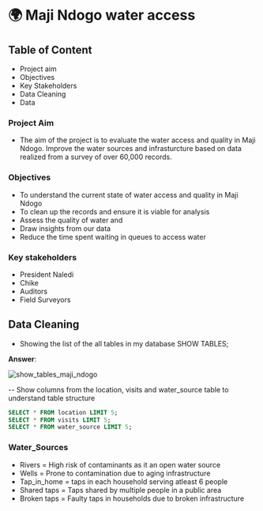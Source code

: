 # :earth_africa: Maji Ndogo water access

## Table of Content 
- Project aim
- Objectives
- Key Stakeholders
- Data Cleaning 
- Data 


### Project Aim 
- The aim of the project is to evaluate the water access and quality in Maji Ndogo. Improve the water sources and infrasturcture based on data realized from a survey of over 60,000 records.

### Objectives
- To understand the current state of water access and quality in Maji Ndogo
- To clean up the records and ensure it is viable for analysis
- Assess the quality of water and 
- Draw insights from our data 
- Reduce the time spent waiting in queues to access water 

### Key stakeholders
- President Naledi 
- Chike
- Auditors
- Field Surveyors
  
## Data Cleaning

- Showing the list of the all tables in my database
SHOW TABLES;

**Answer**:

![show_tables_maji_ndogo](https://github.com/user-attachments/assets/089492b3-9192-46a7-bc8d-485df8b13a3f)

-- Show columns from the location, visits and water_source table to understand table structure

````sql
SELECT * FROM location LIMIT 5;
SELECT * FROM visits LIMIT 5;
SELECT * FROM water_source LIMIT 5;
````
### Water_Sources
- Rivers = High risk of contaminants as it an open water source
- Wells = Prone to contamination due to aging infrastructure
- Tap_in_home = taps in each household serving atleast 6 people
- Shared taps = Taps shared by multiple people in a public area
- Broken taps = Faulty taps in households due to broken infrastructure

